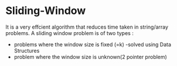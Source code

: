 # Sliding-Window
It is a very effcient algorithm that reduces time taken in string/array problems.
A sliding window problem is of two types :
- problems where the window size is fixed (=k) -solved using Data Structures
- problem where the window size is unknown(2 pointer problem)
